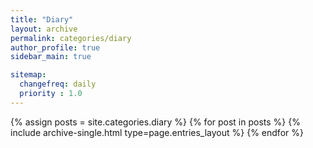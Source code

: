```yaml
---
title: "Diary"
layout: archive
permalink: categories/diary
author_profile: true
sidebar_main: true

sitemap:
  changefreq: daily
  priority : 1.0
---
```



{% assign posts = site.categories.diary %}
{% for post in posts %} {% include archive-single.html type=page.entries_layout %} {% endfor %}
